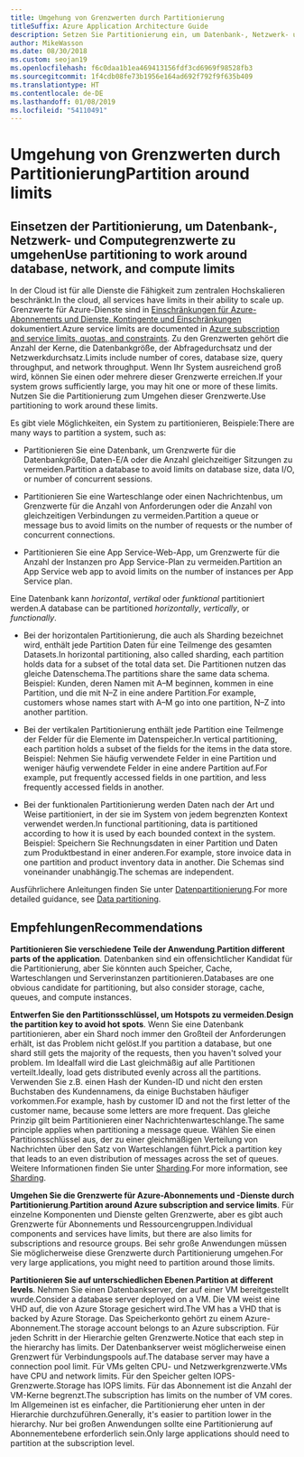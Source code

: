 ```yaml
---
title: Umgehung von Grenzwerten durch Partitionierung
titleSuffix: Azure Application Architecture Guide
description: Setzen Sie Partitionierung ein, um Datenbank-, Netzwerk- und Computebeschränkungen zu umgehen.
author: MikeWasson
ms.date: 08/30/2018
ms.custom: seojan19
ms.openlocfilehash: f6c0daa1b1ea469413156fdf3cd6969f98528fb3
ms.sourcegitcommit: 1f4cdb08fe73b1956e164ad692f792f9f635b409
ms.translationtype: HT
ms.contentlocale: de-DE
ms.lasthandoff: 01/08/2019
ms.locfileid: "54110491"
---
```

# <a name="partition-around-limits"></a><span data-ttu-id="47759-103">Umgehung von Grenzwerten durch Partitionierung</span><span class="sxs-lookup"><span data-stu-id="47759-103">Partition around limits</span></span>

## <a name="use-partitioning-to-work-around-database-network-and-compute-limits"></a><span data-ttu-id="47759-104">Einsetzen der Partitionierung, um Datenbank-, Netzwerk- und Computegrenzwerte zu umgehen</span><span class="sxs-lookup"><span data-stu-id="47759-104">Use partitioning to work around database, network, and compute limits</span></span>

<span data-ttu-id="47759-105">In der Cloud ist für alle Dienste die Fähigkeit zum zentralen Hochskalieren beschränkt.</span><span class="sxs-lookup"><span data-stu-id="47759-105">In the cloud, all services have limits in their ability to scale up.</span></span> <span data-ttu-id="47759-106">Grenzwerte für Azure-Dienste sind in [Einschränkungen für Azure-Abonnements und Dienste, Kontingente und Einschränkungen][azure-limits] dokumentiert.</span><span class="sxs-lookup"><span data-stu-id="47759-106">Azure service limits are documented in [Azure subscription and service limits, quotas, and constraints][azure-limits].</span></span> <span data-ttu-id="47759-107">Zu den Grenzwerten gehört die Anzahl der Kerne, die Datenbankgröße, der Abfragedurchsatz und der Netzwerkdurchsatz.</span><span class="sxs-lookup"><span data-stu-id="47759-107">Limits include number of cores, database size, query throughput, and network throughput.</span></span> <span data-ttu-id="47759-108">Wenn Ihr System ausreichend groß wird, können Sie einen oder mehrere dieser Grenzwerte erreichen.</span><span class="sxs-lookup"><span data-stu-id="47759-108">If your system grows sufficiently large, you may hit one or more of these limits.</span></span> <span data-ttu-id="47759-109">Nutzen Sie die Partitionierung zum Umgehen dieser Grenzwerte.</span><span class="sxs-lookup"><span data-stu-id="47759-109">Use partitioning to work around these limits.</span></span>

<span data-ttu-id="47759-110">Es gibt viele Möglichkeiten, ein System zu partitionieren, Beispiele:</span><span class="sxs-lookup"><span data-stu-id="47759-110">There are many ways to partition a system, such as:</span></span>

- <span data-ttu-id="47759-111">Partitionieren Sie eine Datenbank, um Grenzwerte für die Datenbankgröße, Daten-E/A oder die Anzahl gleichzeitiger Sitzungen zu vermeiden.</span><span class="sxs-lookup"><span data-stu-id="47759-111">Partition a database to avoid limits on database size, data I/O, or number of concurrent sessions.</span></span>

- <span data-ttu-id="47759-112">Partitionieren Sie eine Warteschlange oder einen Nachrichtenbus, um Grenzwerte für die Anzahl von Anforderungen oder die Anzahl von gleichzeitigen Verbindungen zu vermeiden.</span><span class="sxs-lookup"><span data-stu-id="47759-112">Partition a queue or message bus to avoid limits on the number of requests or the number of concurrent connections.</span></span>

- <span data-ttu-id="47759-113">Partitionieren Sie eine App Service-Web-App, um Grenzwerte für die Anzahl der Instanzen pro App Service-Plan zu vermeiden.</span><span class="sxs-lookup"><span data-stu-id="47759-113">Partition an App Service web app to avoid limits on the number of instances per App Service plan.</span></span>

<span data-ttu-id="47759-114">Eine Datenbank kann *horizontal*, *vertikal* oder *funktional* partitioniert werden.</span><span class="sxs-lookup"><span data-stu-id="47759-114">A database can be partitioned *horizontally*, *vertically*, or *functionally*.</span></span>

- <span data-ttu-id="47759-115">Bei der horizontalen Partitionierung, die auch als Sharding bezeichnet wird, enthält jede Partition Daten für eine Teilmenge des gesamten Datasets.</span><span class="sxs-lookup"><span data-stu-id="47759-115">In horizontal partitioning, also called sharding, each partition holds data for a subset of the total data set.</span></span> <span data-ttu-id="47759-116">Die Partitionen nutzen das gleiche Datenschema.</span><span class="sxs-lookup"><span data-stu-id="47759-116">The partitions share the same data schema.</span></span> <span data-ttu-id="47759-117">Beispiel: Kunden, deren Namen mit A&ndash;M beginnen, kommen in eine Partition, und die mit N&ndash;Z in eine andere Partition.</span><span class="sxs-lookup"><span data-stu-id="47759-117">For example, customers whose names start with A&ndash;M go into one partition, N&ndash;Z into another partition.</span></span>

- <span data-ttu-id="47759-118">Bei der vertikalen Partitionierung enthält jede Partition eine Teilmenge der Felder für die Elemente im Datenspeicher.</span><span class="sxs-lookup"><span data-stu-id="47759-118">In vertical partitioning, each partition holds a subset of the fields for the items in the data store.</span></span> <span data-ttu-id="47759-119">Beispiel: Nehmen Sie häufig verwendete Felder in eine Partition und weniger häufig verwendete Felder in eine andere Partition auf.</span><span class="sxs-lookup"><span data-stu-id="47759-119">For example, put frequently accessed fields in one partition, and less frequently accessed fields in another.</span></span>

- <span data-ttu-id="47759-120">Bei der funktionalen Partitionierung werden Daten nach der Art und Weise partitioniert, in der sie im System von jedem begrenzten Kontext verwendet werden.</span><span class="sxs-lookup"><span data-stu-id="47759-120">In functional partitioning, data is partitioned according to how it is used by each bounded context in the system.</span></span> <span data-ttu-id="47759-121">Beispiel: Speichern Sie Rechnungsdaten in einer Partition und Daten zum Produktbestand in einer anderen.</span><span class="sxs-lookup"><span data-stu-id="47759-121">For example, store invoice data in one partition and product inventory data in another.</span></span> <span data-ttu-id="47759-122">Die Schemas sind voneinander unabhängig.</span><span class="sxs-lookup"><span data-stu-id="47759-122">The schemas are independent.</span></span>

<span data-ttu-id="47759-123">Ausführlichere Anleitungen finden Sie unter [Datenpartitionierung][data-partitioning-guidance].</span><span class="sxs-lookup"><span data-stu-id="47759-123">For more detailed guidance, see [Data partitioning][data-partitioning-guidance].</span></span>

## <a name="recommendations"></a><span data-ttu-id="47759-124">Empfehlungen</span><span class="sxs-lookup"><span data-stu-id="47759-124">Recommendations</span></span>

<span data-ttu-id="47759-125">**Partitionieren Sie verschiedene Teile der Anwendung**.</span><span class="sxs-lookup"><span data-stu-id="47759-125">**Partition different parts of the application**.</span></span> <span data-ttu-id="47759-126">Datenbanken sind ein offensichtlicher Kandidat für die Partitionierung, aber Sie könnten auch Speicher, Cache, Warteschlangen und Serverinstanzen partitionieren.</span><span class="sxs-lookup"><span data-stu-id="47759-126">Databases are one obvious candidate for partitioning, but also consider storage, cache, queues, and compute instances.</span></span>

<span data-ttu-id="47759-127">**Entwerfen Sie den Partitionsschlüssel, um Hotspots zu vermeiden**.</span><span class="sxs-lookup"><span data-stu-id="47759-127">**Design the partition key to avoid hot spots**.</span></span> <span data-ttu-id="47759-128">Wenn Sie eine Datenbank partitionieren, aber ein Shard noch immer den Großteil der Anforderungen erhält, ist das Problem nicht gelöst.</span><span class="sxs-lookup"><span data-stu-id="47759-128">If you partition a database, but one shard still gets the majority of the requests, then you haven't solved your problem.</span></span> <span data-ttu-id="47759-129">Im Idealfall wird die Last gleichmäßig auf alle Partitionen verteilt.</span><span class="sxs-lookup"><span data-stu-id="47759-129">Ideally, load gets distributed evenly across all the partitions.</span></span> <span data-ttu-id="47759-130">Verwenden Sie z.B. einen Hash der Kunden-ID und nicht den ersten Buchstaben des Kundennamens, da einige Buchstaben häufiger vorkommen.</span><span class="sxs-lookup"><span data-stu-id="47759-130">For example, hash by customer ID and not the first letter of the customer name, because some letters are more frequent.</span></span> <span data-ttu-id="47759-131">Das gleiche Prinzip gilt beim Partitionieren einer Nachrichtenwarteschlange.</span><span class="sxs-lookup"><span data-stu-id="47759-131">The same principle applies when partitioning a message queue.</span></span> <span data-ttu-id="47759-132">Wählen Sie einen Partitionsschlüssel aus, der zu einer gleichmäßigen Verteilung von Nachrichten über den Satz von Warteschlangen führt.</span><span class="sxs-lookup"><span data-stu-id="47759-132">Pick a partition key that leads to an even distribution of messages across the set of queues.</span></span> <span data-ttu-id="47759-133">Weitere Informationen finden Sie unter [Sharding][sharding].</span><span class="sxs-lookup"><span data-stu-id="47759-133">For more information, see [Sharding][sharding].</span></span>

<span data-ttu-id="47759-134">**Umgehen Sie die Grenzwerte für Azure-Abonnements und -Dienste durch Partitionierung**.</span><span class="sxs-lookup"><span data-stu-id="47759-134">**Partition around Azure subscription and service limits**.</span></span> <span data-ttu-id="47759-135">Für einzelne Komponenten und Dienste gelten Grenzwerte, aber es gibt auch Grenzwerte für Abonnements und Ressourcengruppen.</span><span class="sxs-lookup"><span data-stu-id="47759-135">Individual components and services have limits, but there are also limits for subscriptions and resource groups.</span></span> <span data-ttu-id="47759-136">Bei sehr große Anwendungen müssen Sie möglicherweise diese Grenzwerte durch Partitionierung umgehen.</span><span class="sxs-lookup"><span data-stu-id="47759-136">For very large applications, you might need to partition around those limits.</span></span>

<span data-ttu-id="47759-137">**Partitionieren Sie auf unterschiedlichen Ebenen**.</span><span class="sxs-lookup"><span data-stu-id="47759-137">**Partition at different levels**.</span></span> <span data-ttu-id="47759-138">Nehmen Sie einen Datenbankserver, der auf einer VM bereitgestellt wurde.</span><span class="sxs-lookup"><span data-stu-id="47759-138">Consider a database server deployed on a VM.</span></span> <span data-ttu-id="47759-139">Die VM weist eine VHD auf, die von Azure Storage gesichert wird.</span><span class="sxs-lookup"><span data-stu-id="47759-139">The VM has a VHD that is backed by Azure Storage.</span></span> <span data-ttu-id="47759-140">Das Speicherkonto gehört zu einem Azure-Abonnement.</span><span class="sxs-lookup"><span data-stu-id="47759-140">The storage account belongs to an Azure subscription.</span></span> <span data-ttu-id="47759-141">Für jeden Schritt in der Hierarchie gelten Grenzwerte.</span><span class="sxs-lookup"><span data-stu-id="47759-141">Notice that each step in the hierarchy has limits.</span></span> <span data-ttu-id="47759-142">Der Datenbankserver weist möglicherweise einen Grenzwert für Verbindungspools auf.</span><span class="sxs-lookup"><span data-stu-id="47759-142">The database server may have a connection pool limit.</span></span> <span data-ttu-id="47759-143">Für VMs gelten CPU- und Netzwerkgrenzwerte.</span><span class="sxs-lookup"><span data-stu-id="47759-143">VMs have CPU and network limits.</span></span> <span data-ttu-id="47759-144">Für den Speicher gelten IOPS-Grenzwerte.</span><span class="sxs-lookup"><span data-stu-id="47759-144">Storage has IOPS limits.</span></span> <span data-ttu-id="47759-145">Für das Abonnement ist die Anzahl der VM-Kerne begrenzt.</span><span class="sxs-lookup"><span data-stu-id="47759-145">The subscription has limits on the number of VM cores.</span></span> <span data-ttu-id="47759-146">Im Allgemeinen ist es einfacher, die Partitionierung eher unten in der Hierarchie durchzuführen.</span><span class="sxs-lookup"><span data-stu-id="47759-146">Generally, it's easier to partition lower in the hierarchy.</span></span> <span data-ttu-id="47759-147">Nur bei großen Anwendungen sollte eine Partitionierung auf Abonnementebene erforderlich sein.</span><span class="sxs-lookup"><span data-stu-id="47759-147">Only large applications should need to partition at the subscription level.</span></span>

<!-- links -->

[azure-limits]: /azure/azure-subscription-service-limits
[data-partitioning-guidance]: ../../best-practices/data-partitioning.md
[sharding]: ../../patterns/sharding.md
